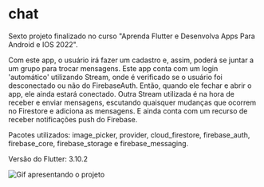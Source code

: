 # chat

Sexto projeto finalizado no curso "Aprenda Flutter e Desenvolva Apps Para Android e IOS 2022".

Com este app, o usuário irá fazer um cadastro e, assim, poderá se juntar a um grupo para trocar mensagens. Este app conta com um login 'automático' utilizando Stream, onde é verificado se o usuário foi desconectado ou não do FirebaseAuth. Então, quando ele fechar e abrir o app, ele ainda estará conectado. Outra Stream utilizada é na hora de receber e enviar mensagens, escutando quaisquer mudanças que ocorrem no Firestore e adiciona as mensagens. E ainda conta com um recurso de receber notificações push do Firebase.

Pacotes utilizados: image_picker, provider, cloud_firestore, firebase_auth, firebase_core, firebase_storage e firebase_messaging.

Versão do Flutter: 3.10.2

![Gif apresentando o projeto](chat.gif)